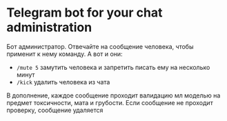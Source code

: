 # Telegram bot for your chat administration

Бот администратор. Отвечайте на сообщение человека, чтобы применит к нему команду. А вот и они:

-   ```/mute 5``` замутить человека и запретить писать ему на несколько минут
-   ```/kick``` удалить человека из чата

В дополнение, каждое сообщение проходит валидацию мл моделью на предмет токсичности, мата и грубости. Если сообщение не проходит проверку, сообщение удаляется